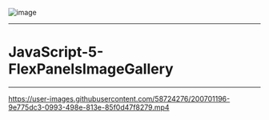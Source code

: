 ![image](https://user-images.githubusercontent.com/58724276/196437387-1e4c0fe3-9fa9-4deb-933c-3d5e7f439182.png)
<hr>

# JavaScript-5-FlexPanelsImageGallery

<hr>

https://user-images.githubusercontent.com/58724276/200701196-9e775dc3-0993-498e-813e-85f0d47f8279.mp4
